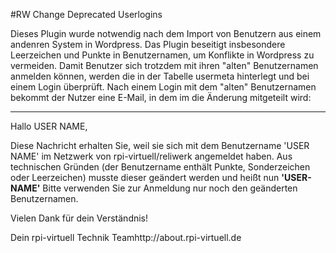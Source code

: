 #RW Change Deprecated Userlogins

Dieses Plugin wurde notwendig nach dem Import von Benutzern aus einem andenren System in Wordpress.
Das Plugin beseitigt insbesondere Leerzeichen und Punkte in Benutzernamen, um Konflikte in Wordpress zu vermeiden. 
Damit Benutzer sich trotzdem mit ihren "alten" Benutzernamen anmelden können, werden die in der Tabelle usermeta hinterlegt und bei einem Login überprüft.
Nach einem Login mit dem "alten" Benutzernamen bekommt der Nutzer eine E-Mail, in dem im die Änderung mitgeteilt wird:

---

  Hallo USER NAME,
  
  
  Diese Nachricht erhalten Sie, weil sie sich mit dem Benutzername 'USER NAME' im Netzwerk von rpi-virtuell/reliwerk angemeldet haben.
  Aus technischen Gründen (der Benutzername enthält Punkte, Sonderzeichen oder Leerzeichen) musste dieser geändert werden und heißt nun **'USER-NAME'** Bitte verwenden Sie zur Anmeldung nur noch den geänderten Benutzernamen.
  
  Vielen Dank für dein Verständnis!
  
  Dein rpi-virtuell Technik Teamhttp://about.rpi-virtuell.de 
